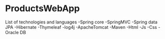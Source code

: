 # ProductsWebApp
List of technologies and languages
-Spring core
-SpringMVC 
-Spring data JPA
-Hibernate 
-Thymeleaf 
-log4j 
-ApacheTomcat 
-Maven 
-Html
-Js
-Css
-Oracle DB
